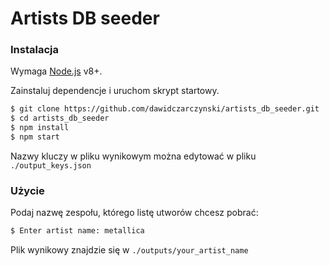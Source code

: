 # Artists DB seeder

### Instalacja

Wymaga  [Node.js](https://nodejs.org/) v8+.

Zainstaluj dependencje i uruchom skrypt startowy.

```sh
$ git clone https://github.com/dawidczarczynski/artists_db_seeder.git
$ cd artists_db_seeder
$ npm install
$ npm start
```

Nazwy kluczy w pliku wynikowym można edytować w pliku ```./output_keys.json```

### Użycie
Podaj nazwę zespołu, którego listę utworów chcesz pobrać:
```sh
$ Enter artist name: metallica
```
Plik wynikowy znajdzie się w ```./outputs/your_artist_name```
